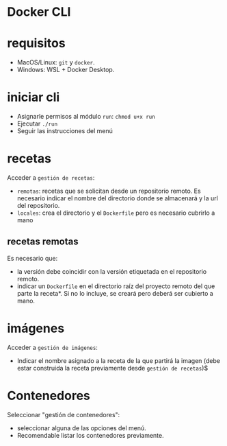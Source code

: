 # Docker CLI

# requisitos
* MacOS/Linux: `git` y `docker`. 
* Windows: WSL + Docker Desktop.

# iniciar cli
* Asignarle permisos al módulo `run`: `chmod u+x run`
* Ejecutar `./run`
* Seguir las instrucciones del menú

# recetas
Acceder a `gestión de recetas`:
* `remotas`: recetas que se solicitan desde un repositorio remoto. Es necesario indicar el nombre del directorio donde se almacenará y la url del repositorio.
* `locales`: crea el directorio y el `Dockerfile` pero es necesario cubrirlo a mano

## recetas remotas
Es necesario que: 
* la versión debe coincidir con la versión etiquetada en el repositorio remoto.
* indicar un `Dockerfile` en el directorio raíz del proyecto remoto del que parte la receta*. Si no lo incluye, se creará pero deberá ser cubierto a mano.

# imágenes
Acceder a `gestión de imágenes`:
* Indicar el nombre asignado a la receta de la que partirá la imagen (debe estar construida la receta previamente desde `gestión de recetas`)$

# Contenedores
Seleccionar "gestión de contenedores":
* seleccionar alguna de las opciones del menú.
* Recomendable listar los contenedores previamente.
